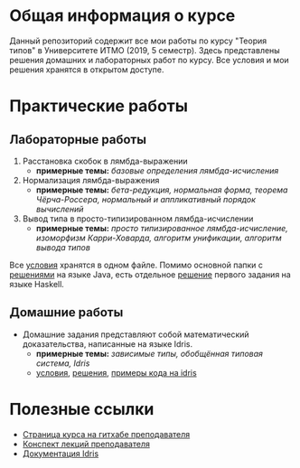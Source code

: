 # Общая информация о курсе

Данный репозиторий содержит все мои работы по курсу "Теория типов" в Университете ИТМО (2019, 5 семестр). Здесь представлены решения домашних и лабораторных работ по курсу. Все условия и мои решения хранятся в открытом доступе.

# Практические работы

## Лабораторные работы

1. Расстановка скобок в лямбда-выражении
   * **примерные темы:** _базовые определения лямбда-исчисления_
2. Нормализация лямбда-выражения
   * **примерные темы:** _бета-редукция, нормальная форма, теорема Чёрча-Россера, нормальный и аппликативный порядок вычислений_
3. Вывод типа в просто-типизированном лямбда-исчислении
   * **примерные темы:** _просто типизированное лямбда-исчисление, изоморфизм Карри-Ховарда, алгоритм унификации, алгоритм вывода типов_

Все [условия](/lab/tasks.pdf) хранятся в одном файле. Помимо основной папки с [решениями](/lab) на языке Java, есть отдельное [решение](https://github.com/cannor147/itmo-tt/tree/master/parser) первого задания на языке Haskell.

## Домашние работы

* Домашние задания представляют собой математический доказательства, написанные на языке Idris. 
  * **примерные темы:** _зависимые типы, обобщённая типовая система, Idris_
  * [условия](https://github.com/shd/tt2019/blob/master/hw-theory.pdf), [решения](https://github.com/cannor147/itmo-tt/tree/master/hw), [примеры кода на idris](https://github.com/shd/tt2019/tree/master/idris-examples)

# Полезные ссылки

* [Страница курса на гитхабе преподавателя](https://github.com/shd/tt2019)
* [Конспект лекций преподавателя](https://github.com/shd/tt2018-conspect)
* [Документация Idris](http://docs.idris-lang.org/en/latest/)